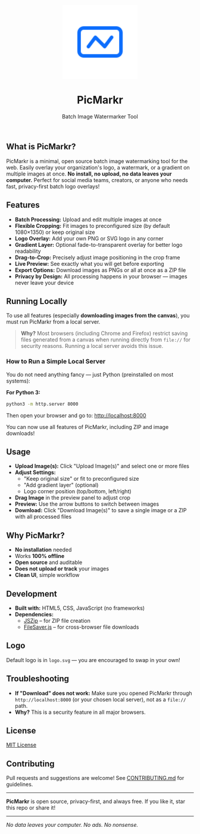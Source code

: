 <p align="center">
  <img src="src/logo.svg" width="200px" align="center" alt="PicMarkr logo" />
  <h1 align="center">PicMarkr</h1>
  <p align="center">
    Batch Image Watermarker Tool
  </p>
</p>
<br/>

## What is PicMarkr?

PicMarkr is a minimal, open source batch image watermarking tool for the web.
Easily overlay your organization's logo, a watermark, or a gradient on multiple images at once.
**No install, no upload, no data leaves your computer.**
Perfect for social media teams, creators, or anyone who needs fast, privacy-first batch logo overlays!

## Features

- **Batch Processing:** Upload and edit multiple images at once
- **Flexible Cropping:** Fit images to preconfigured size (by default 1080×1350) or keep original size
- **Logo Overlay:** Add your own PNG or SVG logo in any corner
- **Gradient Layer:** Optional fade-to-transparent overlay for better logo readability
- **Drag-to-Crop:** Precisely adjust image positioning in the crop frame
- **Live Preview:** See exactly what you will get before exporting
- **Export Options:** Download images as PNGs or all at once as a ZIP file
- **Privacy by Design:** All processing happens in your browser — images never leave your device

## Running Locally

To use all features (especially **downloading images from the canvas**), you must run PicMarkr from a local server.

> **Why?**
> Most browsers (including Chrome and Firefox) restrict saving files generated from a canvas when running directly from `file://` for security reasons. Running a local server avoids this issue.

### How to Run a Simple Local Server

You do not need anything fancy — just Python (preinstalled on most systems):

**For Python 3:**

```sh
python3 -m http.server 8000
```

Then open your browser and go to:
[http://localhost:8000](http://localhost:8000)

You can now use all features of PicMarkr, including ZIP and image downloads!

## Usage

- **Upload Image(s):** Click "Upload Image(s)" and select one or more files
- **Adjust Settings:**
  - "Keep original size" or fit to preconfigured size
  - "Add gradient layer" (optional)
  - Logo corner position (top/bottom, left/right)
- **Drag Image** in the preview panel to adjust crop
- **Preview:** Use the arrow buttons to switch between images
- **Download:** Click "Download Image(s)" to save a single image or a ZIP with all processed files

## Why PicMarkr?

- **No installation** needed
- Works **100% offline**
- **Open source** and auditable
- **Does not upload or track** your images
- **Clean UI**, simple workflow

## Development

- **Built with:** HTML5, CSS, JavaScript (no frameworks)
- **Dependencies:**
  - [JSZip](https://stuk.github.io/jszip/) – for ZIP file creation
  - [FileSaver.js](https://github.com/eligrey/FileSaver.js) – for cross-browser file downloads

## Logo

Default logo is in `logo.svg` — you are encouraged to swap in your own!

## Troubleshooting

- **If "Download" does not work:**
  Make sure you opened PicMarkr through `http://localhost:8000` (or your chosen local server), not as a `file://` path.
- **Why?**
  This is a security feature in all major browsers.

## License

[MIT License](LICENSE)

## Contributing

Pull requests and suggestions are welcome!
See [CONTRIBUTING.md](CONTRIBUTING.md) for guidelines.

---

**PicMarkr** is open source, privacy-first, and always free.
If you like it, star this repo or share it!

---

_No data leaves your computer. No ads. No nonsense._
